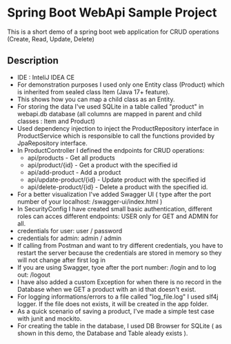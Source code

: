 # Spring Boot WebApi Sample Project

This is a short demo of a spring boot web application for CRUD operations
(Create, Read, Update, Delete)

## Description
- IDE : InteliJ IDEA CE
- For demonstration purposes I used only one Entity class (Product) which is inherited from sealed class Item (Java 17+ feature).
- This shows how you can map a child class as an Entity.
- For storing the data I've used SQLite in a table called "product" in webapi.db database (all columns are mapped in parent and child classes : Item and Product)
- Used dependency injection to inject the ProductRepository interface in ProductService which is responsible to call the functions provided by JpaRepository interface.
- In ProductController I defined the endpoints for CRUD operations:
    - api/products - Get all products
    - api/product/{id} - Get a product with the specified id
    - api/add-product - Add a product
    - api/update-product/{id} - Update product with the specified id
    - api/delete-product/{id} - Delete a product with the specified id.
- For a better visualization I've added Swagger UI ( type after the port number of your localhost: /swagger-ui/index.html )
- In SecurityConfig I have created small basic authentication, different roles can acces different endpoints: USER only for GET and ADMIN for all.
- credentials for user: user / password
- credentials for admin: admin / admin
- If calling from Postman and want to try different credentials, you have to restart the server because the credentials are stored in memory so they will not change after first log in
- If you are using Swagger, tyoe after the port number: /login and to log out: /logout
- I have also added a custom Exception for when there is no record in the Database when we GET a product with an id that doesn't exist.
- For logging informations/errors to a file called "log_file.log" I used slf4j logger. If the file does not exists, it will be created in the app folder.
- As a quick scenario of saving a product, I've made a simple test case with junit and mockito.
- For creating the table in the database, I used DB Browser for SQLite ( as shown in this demo, the Database and Table aleady exists ).
